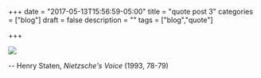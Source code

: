 +++
date = "2017-05-13T15:56:59-05:00"
title = "quote post 3"
categories = ["blog"]
draft = false
description = ""
tags = ["blog","quote"]

+++

[![](/img/staten.png#full-center)](/img/staten.png)

-- Henry Staten, *Nietzsche's Voice* (1993, 78-79)
